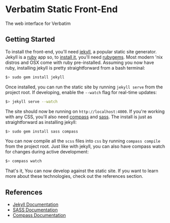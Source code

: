 Verbatim Static Front-End
===========================
The web interface for Verbatim

<!-- TODO
[![Build Status](https://travis-ci.org/azoff/mintpool-website.png?branch=master)](https://travis-ci.org/azoff/mintpool-website)
-->

Getting Started
---------------
To install the front-end, you'll need [jekyll][2], a popular static site generator. Jekyll is a [ruby][5] app so, to
[install it][3], you'll need [rubygems][4]. Most modern 'nix distros and OSX come with ruby pre-installed. Assuming you
now have ruby, installing jekyll is pretty straightforward from a bash terminal:

```bash
$> sudo gem install jekyll
```

Once installed, you can run the static site by running `jekyll serve` from the project root. If developing, enable the
`--watch` flag for real-time updates:

```bash
$> jekyll serve --watch
```

The site should now be running on `http://localhost:4000`. If you're working with any CSS, you'll also need [compass][6]
and [sass][6]. The install is just as straightforward as installing jekyll:

```bash
$> sudo gem install sass compass
```

You can now compile all the `scss` files into `css` by running `compass compile` from the project root. Just like with
jekyll, you can also have compass watch for changes during active development:

```bash
$> compass watch
```

That's it, You can now develop against the static site. If you want to learn more about these technologies, check out
the references section.

References
----------
- [Jekyll Documentation][8]
- [SASS Documentation][9]
- [Compass Documentation][10]

[1]:http://mintpool.us
[2]:http://jekyllrb.com/
[3]:http://jekyllrb.com/docs/installation/
[4]:http://rubygems.org/
[5]:https://www.ruby-lang.org/en/
[6]:http://compass-style.org/
[7]:http://sass-lang.com/
[8]:http://jekyllrb.com/docs/home/
[9]:http://sass-lang.com/documentation/file.SASS_REFERENCE.html
[10]:http://compass-style.org/reference/compass/
